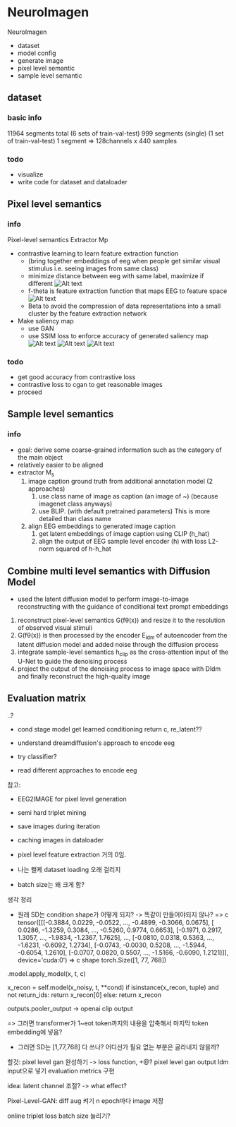 # NeuroImagen

NeuroImagen
- dataset
- model config
- generate image
- pixel level semantic
- sample level semantic


## dataset
### basic info
11964 segments total (6 sets of train-val-test)
999 segments (single) (1 set of train-val-test)
1 segment => 128channels x 440 samples

### todo
- visualize
- write code for dataset and dataloader


## Pixel level semantics
### info
Pixel-level semantics Extractor Mp
- contrastive learning to learn feature extraction function 
    - (bring together embeddings of eeg when people get similar visual stimulus i.e. seeing images from same class)
    - minimize distance between eeg with same label, maximize if different
    ![Alt text](temp/image.png)
    - f-theta is feature extraction function that maps EEG to feature space
        ![Alt text](temp/image-1.png)
    - Beta to avoid the compression of data representations into a small cluster by the feature extraction network
- Make saliency map
    - use GAN
    - use SSIM loss to enforce accuracy of generated saliency map
    ![Alt text](temp/image-4.png)
    ![Alt text](temp/image-2.png)
    ![Alt text](temp/image-3.png)
    
### todo
- get good accuracy from contrastive loss
- contrastive loss to cgan to get reasonable images
- proceed

## Sample level semantics
### info
- goal: derive some coarse-grained information such as the category of the main object
- relatively easier to be aligned
- extractor M<sub>s</sub>
    1. image caption ground truth from additional annotation model (2 approaches)
        1. use class name of image as caption (an image of ~) (because imagenet class anyways)
        2. use BLIP. (with default pretrained parameters) This is more detailed than class name
    2. align EEG embeddings to generated image caption
        1. get latent embeddings of image caption using CLIP (h_hat)
        2. align the output of EEG sample level encoder (h) with loss L2-norm squared of h-h_hat

## Combine multi level semantics with Diffusion Model
- used the latent diffusion model to perform image-to-image reconstructing with the guidance of conditional text prompt embeddings
1. reconstruct pixel-level semantics G(fθ(x)) and resize it to the resolution of observed visual stimuli
2. G(fθ(x)) is then processed by the encoder E<sub>ldm</sub> of autoencoder from the latent diffusion model and added noise through the diffusion process
3. integrate sample-level semantics h<sub>clip</sub> as the cross-attention input of the U-Net to guide the denoising process
4. project the output of the denoising process to image space with Dldm and finally reconstruct the high-quality image


## Evaluation matrix
..?


- cond stage model get learned conditioning return c, re_latent??

- understand dreamdiffusion's approach to encode eeg
- try classifier?
- read different approaches to encode eeg


참고:
- EEG2IMAGE for pixel level generation




- semi hard triplet mining

- save images during iteration
- caching images in dataloader

- pixel level feature extraction 거의 0임.



- 나는 왤케 dataset loading 오래 걸리지
- batch size는 왜 크게 함?



생각 정리
- 원래 SD는 condition shape가 어떻게 되지? -> 똑같이 만들어야되지 않나?
=> c tensor([[[-0.3884,  0.0229, -0.0522,  ..., -0.4899, -0.3066,  0.0675],
         [ 0.0286, -1.3259,  0.3084,  ..., -0.5260,  0.9774,  0.6653],
         [-0.1971,  0.2917,  1.3057,  ..., -1.9834, -1.2367,  1.7625],
         ...,
         [-0.0810,  0.0318,  0.5363,  ..., -1.6231, -0.6092,  1.2734],
         [-0.0743, -0.0030,  0.5208,  ..., -1.5944, -0.6054,  1.2610],
         [-0.0707,  0.0820,  0.5507,  ..., -1.5166, -0.6090,  1.2121]]],
       device='cuda:0')
=> c shape torch.Size([1, 77, 768])


.model.apply_model(x, t, c)


x_recon = self.model(x_noisy, t, **cond)
if isinstance(x_recon, tuple) and not return_ids:
            return x_recon[0]
        else:
            return x_recon


outputs.pooler_output -> openai clip output

=> 그러면 transformer가 1~eot token까지의 내용을 압축해서 마지막 token embedding에 넣음?

- 그러면 SD는 [1,77,768] 다 쓰나? 어디선가 필요 없는 부분은 골라내지 않을까?

할것:
pixel level gan 완성하기 -> loss function, +@?
pixel level gan output ldm input으로 넣기
evaluation metrics 구현

idea:
latent channel 조절? -> what effect?

Pixel-Level-GAN:
diff aug 켜기
n epoch마다 image 저장

online triplet loss batch size 늘리기?
